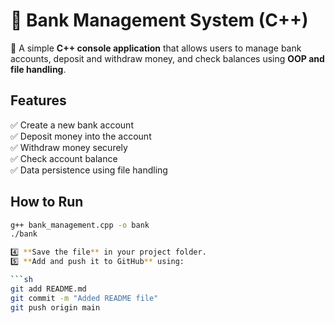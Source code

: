 # 🏦 Bank Management System (C++)

🚀 A simple **C++ console application** that allows users to manage bank accounts, deposit and withdraw money, and check balances using **OOP and file handling**.

## Features
✅ Create a new bank account  
✅ Deposit money into the account  
✅ Withdraw money securely  
✅ Check account balance  
✅ Data persistence using file handling  

## How to Run
```sh
g++ bank_management.cpp -o bank
./bank

4️⃣ **Save the file** in your project folder.  
5️⃣ **Add and push it to GitHub** using:  

```sh
git add README.md
git commit -m "Added README file"
git push origin main
